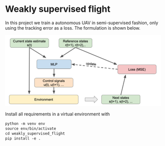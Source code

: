 # Weakly supervised flight

In this project we train a autonomous UAV in semi-supervised fashion, only using the tracking error as a loss. The formulation is shown below.

![Learning paradigm](assets/paradigm.png)

Install all requirements in a virtual environment with 

```
python -m venv env
source env/bin/activate
cd weakly_supervised_flight
pip install -e .
```